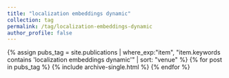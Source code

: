 ```yaml
---
title: "localization embeddings dynamic"
collection: tag
permalink: /tag/localization-embeddings-dynamic
author_profile: false
---
```

{% assign pubs_tag = site.publications | where_exp:"item", "item.keywords contains 'localization embeddings dynamic'" | sort: "venue" %}
{% for post in pubs_tag %}
  {% include archive-single.html %}
{% endfor %}